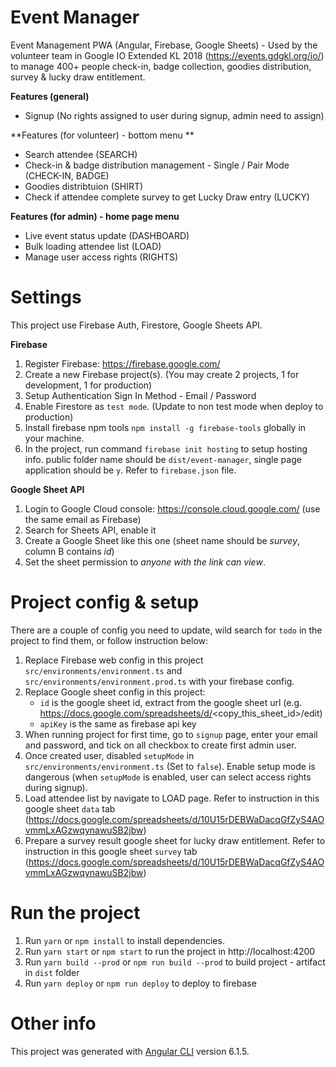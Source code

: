 # Event Manager

Event Management PWA (Angular, Firebase, Google Sheets) - Used by the volunteer team in Google IO Extended KL 2018 (https://events.gdgkl.org/io/) to manage 400+ people check-in, badge collection, goodies distribution, survey & lucky draw entitlement.

**Features (general)**
- Signup (No rights assigned to user during signup, admin need to assign)

**Features (for volunteer) - bottom menu **
- Search attendee (SEARCH)
- Check-in & badge distribution management - Single / Pair Mode (CHECK-IN, BADGE)
- Goodies distribtuion (SHIRT)
- Check if attendee complete survey to get Lucky Draw entry (LUCKY)

**Features (for admin) - home page menu**
- Live event status update (DASHBOARD)
- Bulk loading attendee list (LOAD)
- Manage user access rights (RIGHTS)

# Settings

This project use Firebase Auth, Firestore, Google Sheets API.

**Firebase**
1. Register Firebase: https://firebase.google.com/
2. Create a new Firebase project(s). (You may create 2 projects, 1 for development, 1 for production)
3. Setup Authentication Sign In Method - Email / Password
4. Enable Firestore as `test mode`. (Update to non test mode when deploy to production)
5. Install firebase npm tools `npm install -g firebase-tools` globally in your machine.
6. In the project, run command `firebase init hosting` to setup hosting info. public folder name should be `dist/event-manager`, single page application should be `y`. Refer to `firebase.json` file.


**Google Sheet API**
1. Login to Google Cloud console: https://console.cloud.google.com/ (use the same email as Firebase)
2. Search for Sheets API, enable it
3. Create a Google Sheet like this one (sheet name should be *survey*, column B contains *id*)
4. Set the sheet permission to *anyone with the link can view*.

# Project config & setup
There are a couple of config you need to update, wild search for `todo` in the project to find them, or follow instruction below:

1. Replace Firebase web config in this project `src/environments/environment.ts` and `src/environments/environment.prod.ts` with your firebase config.
2. Replace Google sheet config in this project:
    - `id` is the google sheet id, extract from the google sheet url (e.g. https://docs.google.com/spreadsheets/d/<copy_this_sheet_id>/edit)
    - `apiKey` is the same as firebase api key
3. When running project for first time, go to `signup` page, enter your email and password, and tick on all checkbox to create first admin user.
4. Once created user, disabled `setupMode` in `src/environments/environment.ts` (Set to `false`). Enable setup mode is dangerous (when `setupMode` is enabled, user can select access rights during signup).
5. Load attendee list by navigate to LOAD page. Refer to instruction in this google sheet `data` tab (https://docs.google.com/spreadsheets/d/10U15rDEBWaDacqGfZyS4AOvmmLxAGzwqynawuSB2jbw)
6. Prepare a survey result google sheet for lucky draw entitlement. Refer to instruction in this google sheet `survey` tab (https://docs.google.com/spreadsheets/d/10U15rDEBWaDacqGfZyS4AOvmmLxAGzwqynawuSB2jbw)

# Run the project

1. Run `yarn` or `npm install` to install dependencies.
2. Run `yarn start` or `npm start` to run the project in http://localhost:4200
3. Run `yarn build --prod` or `npm run build --prod` to build project - artifact in `dist` folder
4. Run `yarn deploy` or `npm run deploy` to deploy to firebase

# Other info

This project was generated with [Angular CLI](https://github.com/angular/angular-cli) version 6.1.5.
